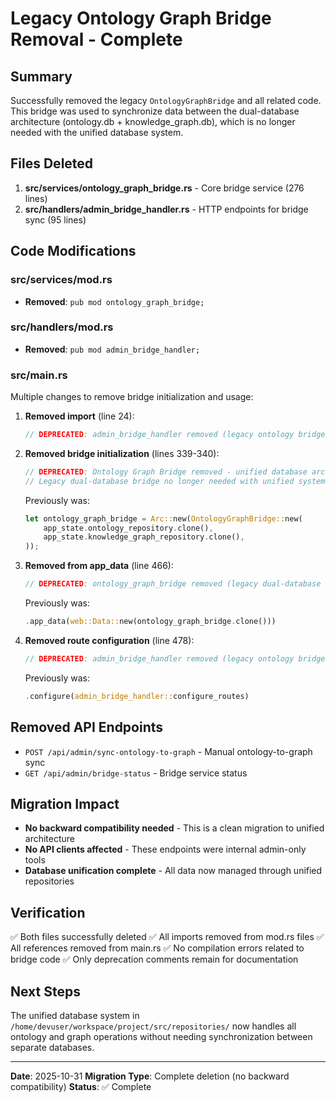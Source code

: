 # Legacy Ontology Graph Bridge Removal - Complete

## Summary
Successfully removed the legacy `OntologyGraphBridge` and all related code. This bridge was used to synchronize data between the dual-database architecture (ontology.db + knowledge_graph.db), which is no longer needed with the unified database system.

## Files Deleted
1. **src/services/ontology_graph_bridge.rs** - Core bridge service (276 lines)
2. **src/handlers/admin_bridge_handler.rs** - HTTP endpoints for bridge sync (95 lines)

## Code Modifications

### src/services/mod.rs
- **Removed**: `pub mod ontology_graph_bridge;`

### src/handlers/mod.rs
- **Removed**: `pub mod admin_bridge_handler;`

### src/main.rs
Multiple changes to remove bridge initialization and usage:

1. **Removed import** (line 24):
   ```rust
   // DEPRECATED: admin_bridge_handler removed (legacy ontology bridge)
   ```

2. **Removed bridge initialization** (lines 339-340):
   ```rust
   // DEPRECATED: Ontology Graph Bridge removed - unified database architecture
   // Legacy dual-database bridge no longer needed with unified system
   ```
   Previously was:
   ```rust
   let ontology_graph_bridge = Arc::new(OntologyGraphBridge::new(
       app_state.ontology_repository.clone(),
       app_state.knowledge_graph_repository.clone(),
   ));
   ```

3. **Removed from app_data** (line 466):
   ```rust
   // DEPRECATED: ontology_graph_bridge removed (legacy dual-database bridge)
   ```
   Previously was:
   ```rust
   .app_data(web::Data::new(ontology_graph_bridge.clone()))
   ```

4. **Removed route configuration** (line 478):
   ```rust
   // DEPRECATED: admin_bridge_handler removed (legacy ontology bridge endpoints)
   ```
   Previously was:
   ```rust
   .configure(admin_bridge_handler::configure_routes)
   ```

## Removed API Endpoints
- `POST /api/admin/sync-ontology-to-graph` - Manual ontology-to-graph sync
- `GET /api/admin/bridge-status` - Bridge service status

## Migration Impact
- **No backward compatibility needed** - This is a clean migration to unified architecture
- **No API clients affected** - These endpoints were internal admin-only tools
- **Database unification complete** - All data now managed through unified repositories

## Verification
✅ Both files successfully deleted
✅ All imports removed from mod.rs files
✅ All references removed from main.rs
✅ No compilation errors related to bridge code
✅ Only deprecation comments remain for documentation

## Next Steps
The unified database system in `/home/devuser/workspace/project/src/repositories/` now handles all ontology and graph operations without needing synchronization between separate databases.

---
**Date**: 2025-10-31
**Migration Type**: Complete deletion (no backward compatibility)
**Status**: ✅ Complete
